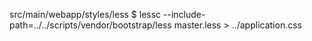 src/main/webapp/styles/less $  lessc --include-path=../../scripts/vendor/bootstrap/less master.less > ../application.css